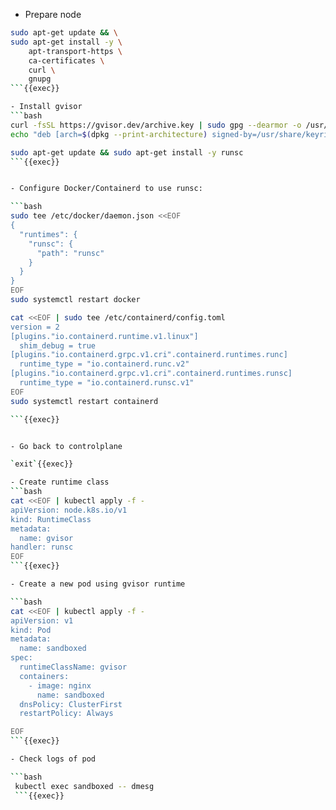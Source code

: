 - Prepare node
```bash
sudo apt-get update && \
sudo apt-get install -y \
    apt-transport-https \
    ca-certificates \
    curl \
    gnupg
```{{exec}}

- Install gvisor
```bash
curl -fsSL https://gvisor.dev/archive.key | sudo gpg --dearmor -o /usr/share/keyrings/gvisor-archive-keyring.gpg
echo "deb [arch=$(dpkg --print-architecture) signed-by=/usr/share/keyrings/gvisor-archive-keyring.gpg] https://storage.googleapis.com/gvisor/releases release main" | sudo tee /etc/apt/sources.list.d/gvisor.list > /dev/null

sudo apt-get update && sudo apt-get install -y runsc
```{{exec}}


- Configure Docker/Containerd to use runsc:

```bash
sudo tee /etc/docker/daemon.json <<EOF
{
  "runtimes": {
    "runsc": {
      "path": "runsc"
    }
  }
}
EOF
sudo systemctl restart docker

cat <<EOF | sudo tee /etc/containerd/config.toml
version = 2
[plugins."io.containerd.runtime.v1.linux"]
  shim_debug = true
[plugins."io.containerd.grpc.v1.cri".containerd.runtimes.runc]
  runtime_type = "io.containerd.runc.v2"
[plugins."io.containerd.grpc.v1.cri".containerd.runtimes.runsc]
  runtime_type = "io.containerd.runsc.v1"
EOF
sudo systemctl restart containerd

```{{exec}}


- Go back to controlplane

`exit`{{exec}}

- Create runtime class
```bash
cat <<EOF | kubectl apply -f -
apiVersion: node.k8s.io/v1
kind: RuntimeClass
metadata:
  name: gvisor
handler: runsc
EOF
```{{exec}}

- Create a new pod using gvisor runtime

```bash
cat <<EOF | kubectl apply -f -
apiVersion: v1
kind: Pod
metadata:
  name: sandboxed
spec:
  runtimeClassName: gvisor
  containers:
    - image: nginx
      name: sandboxed
  dnsPolicy: ClusterFirst
  restartPolicy: Always

EOF
```{{exec}}

- Check logs of pod

```bash
 kubectl exec sandboxed -- dmesg
 ```{{exec}}
